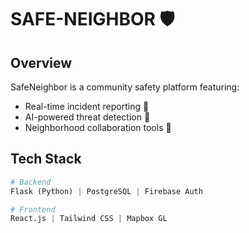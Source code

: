 # SAFE-NEIGHBOR 🛡️

## Overview
SafeNeighbor is a community safety platform featuring:
- Real-time incident reporting 📍
- AI-powered threat detection 🤖
- Neighborhood collaboration tools 👥

## Tech Stack
```python
# Backend
Flask (Python) | PostgreSQL | Firebase Auth

# Frontend
React.js | Tailwind CSS | Mapbox GL
